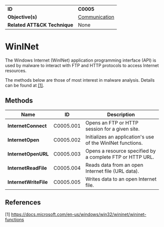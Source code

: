|||
|---|---|
|**ID**|**C0005**|
|**Objective(s)**|[Communication](https://github.com/MBCProject/mbc-markdown/tree/master/micro-behaviors/communication)|
|**Related ATT&CK Technique**|None|


WinINet
=======
The Windows Internet (WinINet) application programming interface (API) is used by malware to interact with FTP and HTTP protocols to access Internet resources.

The methods below are those of most interest in malware analysis. Details can be found at [[1]](#1). 

Methods
-------
|Name|ID|Description|
|---|---|---|
|**InternetConnect**|C0005.001|Opens an FTP or HTTP session for a given site.|
|**InternetOpen**|C0005.002|Initializes an application's use of the WinINet functions.|
|**InternetOpenURL**|C0005.003|Opens a resource specified by a complete FTP or HTTP URL.|
|**InternetReadFile**|C0005.004|Reads data from an open Internet file (URL data).|
|**InternetWriteFile**|C0005.005|Writes data to an open Internet file.|

References
----------
<a name="1">[1]</a> https://docs.microsoft.com/en-us/windows/win32/wininet/wininet-functions
